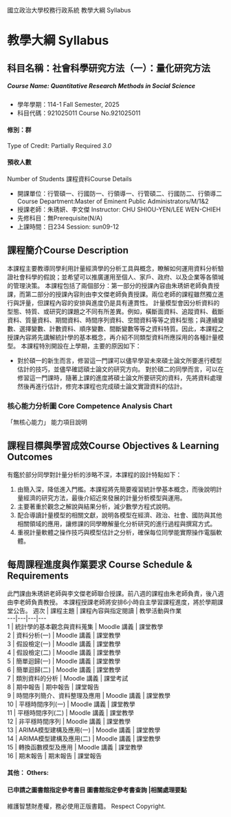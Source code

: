 國立政治大學校務行政系統 教學大綱 Syllabus
# 教學大綱 Syllabus
##  科目名稱：社會科學研究方法（一）：量化研究方法
#####  Course Name: Quantitative Research Methods in Social Science
  * 學年學期：114-1 Fall Semester, 2025 
  * 科目代碼：921025011 Course No.921025011
#### 修別：群
Type of Credit: Partially Required 
_3.0_
#### 預收人數
Number of Students
課程資料Course Details
  * 開課單位：行管碩一、行國防一、行領導一、行管碩二、行國防二、行領導二 Course Department:Master of Eminent Public Administrators/M/1&2 
  * 授課老師：朱琇妍、李文傑 Instructor: CHU SHIOU-YEN/LEE WEN-CHIEH 
  * 先修科目：無Prerequisite(N/A)
  * 上課時間：日234 Session: sun09-12
##  課程簡介Course Description
本課程主要教導同學利用計量經濟學的分析工具與概念，瞭解如何運用資料分析驗證社會科學的假說；並希望可以推廣運用至個人、家戶、政府、以及企業等各領堿的管理決策。
本課程包括了兩個部分：第一部分的授課內容由朱琇妍老師負責授課，而第二部分的授課內容則由李文傑老師負責授課。兩位老師的課程雖然獨立進行與評量，但課程內容的安排與進度仍是具有連貫性。
計量模型會因分析資料的型態、特質、或研究的課題之不同有所差異。例如，橫斷面資料、追蹤資料、截斷資料、質量資料、期間資料、時間序列資料、空間資料等等之資料型態；與連續變數、選擇變數、計數資料、順序變數、間斷變數等等之資料特質。因此，本課程之授課內容將先講解統計學的基本概念，再介紹不同類型資料所應採用的各種計量模型。
本課程特別開設在上學期，主要的原因如下：
  * 對於碩一的新生而言，修習這一門課可以儘早學習未來碩士論文所要進行模型估計的技巧，並儘早確認碩士論文的研究方向。
對於碩二的同學而言，可以在修習這一門課時，隨著上課的進度將碩士論文所要研究的資料，先將資料處理然後再進行估計，修完本課程也完成碩士論文實證資料的估計。
###  核心能力分析圖 Core Competence Analysis Chart
「無核心能力」 
能力項目說明
##  課程目標與學習成效Course Objectives & Learning Outcomes 
有鑑於部分同學對計量分析的涉略不深，本課程的設計特點如下：  
1. 由簡入深，降低進入門檻。本課程將先簡要複習統計學基本概念，而後說明計量經濟的研究方法，最後介紹近來發展的計量分析模型與運用。  
2. 主要著重於觀念之解說與結果分析，減少數學方程式說明。  
3. 配合導讀計量模型的相關文獻，說明各模型在經濟、政治、社會、國防與其他相關領域的應用，讓修課的同學瞭解量化分析研究的進行過程與撰寫方式。  
4. 重視計量軟體之操作技巧與模型估計之分析，確保每位同學能實際操作電腦軟體。
##  每周課程進度與作業要求 Course Schedule & Requirements
此門課由朱琇妍老師與李文傑老師聯合授課。前八週的課程由朱老師負責，後八週由李老師負責教授。
本課程授課老師將安排6小時自主學習課程進度，將於學期課堂公告。
週次 |  課程主題 |  課程內容與指定閱讀 |  教學活動與作業  
---|---|---|---  
1 |  統計學的基本觀念與資料蒐集 |  Moodle 講義 |  課堂教學  
2 |  資料分析(一) |  Moodle 講義 |  課堂教學  
3 |  假設檢定(一) |  Moodle 講義 |  課堂教學  
4 |  假設檢定(二) |  Moodle 講義 |  課堂教學  
5 |  簡單迴歸(一) |  Moodle 講義 |  課堂教學  
6 |  簡單迴歸(二) |  Moodle 講義 |  課堂教學  
7 |  類別資料的分析 |  Moodle 講義 |  課堂考試  
8 |  期中報告 |  期中報告 |  課堂報告  
9 |  時間序列簡介、資料整理及應用 |  Moodle 講義 |  課堂教學  
10 |  平穩時間序列(一) |  Moodle 講義 |  課堂教學  
11 |  平穩時間序列(二) |  Moodle 講義 |  課堂教學  
12 |  非平穩時間序列 |  Moodle 講義 |  課堂教學  
13 |  ARIMA模型建構及應用(一) |  Moodle 講義 |  課堂教學  
14 |  ARIMA模型建構及應用(二) |  Moodle 講義 |  課堂教學  
15 |  轉換函數模型及應用 |  Moodle 講義 |  課堂教學  
16 |  期末報告 |  期末報告 |  課堂報告  
####  其他： Others:
####  已申請之圖書館指定參考書目  圖書館指定參考書查詢 |相關處理要點
維護智慧財產權，務必使用正版書籍。 Respect Copyright.